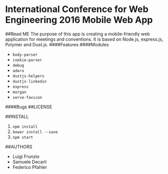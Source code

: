 # International Conference for Web Engineering 2016 Mobile Web App
##Read ME
The purpose of this app is creating a mobile-friendly web application for meetings and conventions. 
It is based on Node.js, express.js, Polymer and Dust.js. 
####Features 
####Modules
* `body-parser`
* `cookie-parser`
* `debug`
* `adaro`
* `dustjs-helpers`
* `dustjs-linkedin`
* `express`
* `morgan`
* `serve-favicon`

####Bugs
##LICENSE

##INSTALL
1. `npm install`
2. `bower install --save`
3. `npm start`

##AUTHORS
* Luigi Frunzio
* Samuele Decarli
* Federico Pfahler
